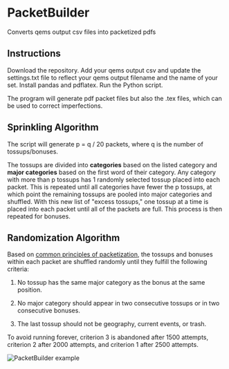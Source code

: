 # PacketBuilder
Converts qems output csv files into packetized pdfs

## Instructions

Download the repository. Add your qems output csv and update the settings.txt file to reflect your qems output filename and the name of your set. Install pandas and pdflatex. Run the Python script.

The program will generate pdf packet files but also the .tex files, which can be used to correct imperfections.

## Sprinkling Algorithm

The script will generate p = q / 20 packets, where q is the number of tossups/bonuses.

The tossups are divided into __categories__ based on the listed category and __major categories__ based on the first word of their category. Any category with more than p tossups has 1 randomly selected tossup placed into each packet. This is repeated until all categories have fewer the p tossups, at which point the remaining tossups are pooled into major categories and shuffled. With this new list of "excess tossups," one tossup at a time is placed into each packet until all of the packets are full. This process is then repeated for bonuses.

## Randomization Algorithm

Based on [common principles of packetization](https://hsquizbowl.org/forums/viewtopic.php?f=117&t=21067&sid=fd31899bf7bb3026f7cec1e5758c3229), the tossups and bonuses within each packet are shuffled randomly until they fulfill the following criteria:

1. No tossup has the same major category as the bonus at the same position.

2. No major category should appear in two consecutive tossups or in two consecutive bonuses.

3. The last tossup should not be geography, current events, or trash.

To avoid running forever, criterion 3 is abandoned after 1500 attempts, criterion 2 after 2000 attempts, and criterion 1 after 2500 attempts.

![PacketBuilder example](https://i.imgur.com/T8BixQk.png "PacketBuilder example")
